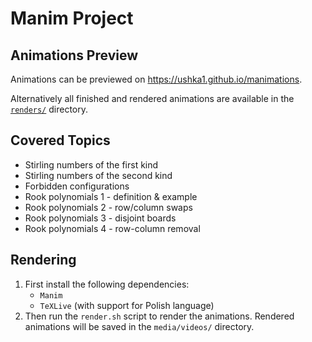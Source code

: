 # Manim Project

## Animations Preview

Animations can be previewed on <https://ushka1.github.io/manimations>.

Alternatively all finished and rendered animations are available in the [`renders/`](./renders/) directory.

## Covered Topics

- Stirling numbers of the first kind
- Stirling numbers of the second kind
- Forbidden configurations
- Rook polynomials 1 - definition & example
- Rook polynomials 2 - row/column swaps <!-- + transposition -->
- Rook polynomials 3 - disjoint boards
- Rook polynomials 4 - row-column removal
<!-- - Rook polynomials 5 - highest factor calculated by usage of complement board -->

## Rendering

1. First install the following dependencies:
    - `Manim`
    - `TeXLive` (with support for Polish language)
1. Then run the `render.sh` script to render the animations. Rendered animations will be saved in the `media/videos/` directory.

